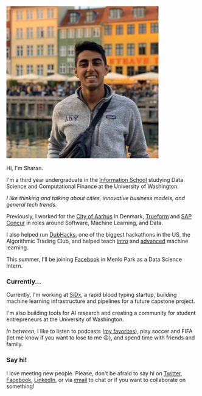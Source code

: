---
---

<img id="portrait" src="/assets/me.jpg" alt="Headshot: Sharan Jhangiani">

Hi, I'm Sharan. 

I'm a third year undergraduate in the [Information School](https://ischool.uw.edu/) studying Data Science and Computational Finance at the University of Washington. 

_I like thinking and talking about cities, innovative business models, and general tech trends._

Previously, I worked for the [City of Aarhus](https://www.aakb.dk/bibliotek/itk) in Denmark, [Trueform](https://trueform.io) and [SAP Concur](https://concur.com) in roles around Software, Machine Learning, and Data. 

I also helped run [DubHacks](https://dubhacks.co), one of the biggest hackathons in the US, the Algorithmic Trading Club, and helped teach [intro](https://myplan.uw.edu/course/#/courses/INFO370) and [advanced](https://myplan.uw.edu/course/#/courses/INFO371) machine learning. 

This summer, I'll be joining [Facebook](https://facebook.com) in Menlo Park as a Data Science Intern. 

### Currently...
    
Currently, I'm working at [SiDx](https://sidx.com/), a rapid blood typing startup, building machine learning infrastructure and pipelines for a future capstone project.

I'm also building tools for AI research and creating a community for student entrepreneurs at the University of Washington.

_In between_, I like to listen to podcasts ([my favorites](/my-favorite-podcasts)), play soccer and FIFA (let me know if you want to lose to me 😉), and spend time with friends and family. 

### Say hi!

I love meeting new people. Please, don't be afraid to say hi on [Twitter](https://twitter.com/sjhangiani12), [Facebook](https://www.facebook.com/sharan.jhangiani), [LinkedIn](https://www.linkedin.com/in/sharanjhangiani/), or via [email](mailto:sharan@uw.edu) to chat or if you want to collaborate on something!